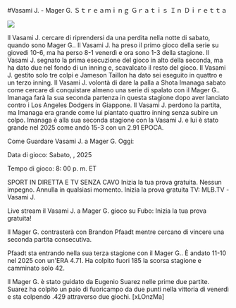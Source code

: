 #Vasami J. - Mager G. Ｓｔｒｅａｍｉｎｇ Ｇｒａｔｉｓ Ｉｎ Ｄｉｒｅｔｔａ  
  
  
[![](https://i.imgur.com/qSNzIqt.png)](https://movie.rssnews.media/FzRauYFL.php)  
  
Il Vasami J. cercare di riprendersi da una perdita nella notte di sabato, quando sono Mager G.. Il Vasami J. ha preso il primo gioco della serie su giovedi 10-6, ma ha perso 8-1 venerdì e ora sono 1-3 della stagione. Il Vasami J. segnato la prima esecuzione del gioco in alto della seconda, ma ha dato due nel fondo di un inning e, scavalcato il resto del gioco. Il Vasami J. gestito solo tre colpi e Jameson Taillon ha dato sei eseguito in quattro e un terzo inning. Il Vasami J. volontà di dare la palla a Shota Imanaga sabato come cercare di conquistare almeno una serie di spalato con il Mager G.. Imanaga farà la sua seconda partenza in questa stagione dopo aver lanciato contro i Los Angeles Dodgers in Giappone. Il Vasami J. perdono la partita, ma Imanaga era grande come lui piantato quattro inning senza subire un colpo. Imanaga è alla sua seconda stagione con la Vasami J. e lui è stato grande nel 2025 come andò 15-3 con un 2.91 EPOCA.

Come Guardare Vasami J. a Mager G. Oggi:

Data di gioco: Sabato, , 2025

Tempo di gioco: 8: 00 p. m. ET

SPORT IN DIRETTA E TV SENZA CAVO
Inizia la tua prova gratuita. Nessun impegno. Annulla in qualsiasi momento.
Inizia la prova gratuita
TV: MLB.TV -Vasami J.

Live stream il Vasami J. a Mager G. gioco su Fubo: Inizia la tua prova gratuita!

Il Mager G. contrasterà con Brandon Pfaadt mentre cercano di vincere una seconda partita consecutiva.

Pfaadt sta entrando nella sua terza stagione con il Mager G.. È andato 11-10 nel 2025 con un'ERA 4.71. Ha colpito fuori 185 la scorsa stagione e camminato solo 42.

Il Mager G. è stato guidato da Eugenio Suarez nelle prime due partite. Suarez ha colpito un paio di fuoricampo da due punti nella vittoria di venerdì e sta colpendo .429 attraverso due giochi. [xLOnzMa]